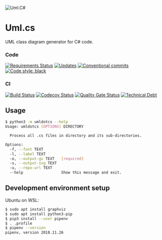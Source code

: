 ![Uml.C#](https://repository-images.githubusercontent.com/238708889/07bb2a00-4ccb-11ea-8f01-92ceca5001c6)

# Uml.cs

UML class diagram generator for C# code.

### Code

[![Requirements Status](https://requires.io/github/kthy/uml.cs/requirements.svg?branch=master)](https://requires.io/github/kthy/uml.cs/requirements/?branch=master)
[![Updates](https://pyup.io/repos/github/kthy/uml.cs/shield.svg)](https://pyup.io/repos/github/kthy/uml.cs/)
[![Conventional commits](https://img.shields.io/badge/conventional%20commits-1.0.0-blue.svg)](https://www.conventionalcommits.org/en/v1.0.0/)
[![Code style: black](https://img.shields.io/badge/code%20style-black-000000.svg)](https://github.com/psf/black)

### CI

[![Build Status](https://travis-ci.org/kthy/uml.cs.svg?branch=master)](https://travis-ci.org/kthy/uml.cs)
[![Codecov Status](https://codecov.io/gh/kthy/uml.cs/branch/master/graph/badge.svg)](https://codecov.io/gh/kthy/uml.cs)
[![Quality Gate Status](https://sonarcloud.io/api/project_badges/measure?project=kthy_uml.cs&metric=alert_status)](https://sonarcloud.io/dashboard?id=kthy_uml.cs)
[![Technical Debt](https://sonarcloud.io/api/project_badges/measure?project=kthy_uml.cs&metric=sqale_index)](https://sonarcloud.io/dashboard?id=kthy_uml.cs)

## Usage

```bash
$ python3 -m umldotcs --help
Usage: umldotcs [OPTIONS] DIRECTORY

  Process all .cs files in directory and its sub-directories.

Options:
  -f, --font TEXT
  -l, --label TEXT
  -o, --output-gv TEXT   [required]
  -s, --output-svg TEXT
  -u, --repo-url TEXT
  --help                 Show this message and exit.
```

## Development environment setup

Ubuntu on WSL:

```bash
$ sudo apt install graphviz
$ sudo apt install python3-pip
$ pip3 install --user pipenv
$ . .profile
$ pipenv --version
pipenv, version 2018.11.26
```

